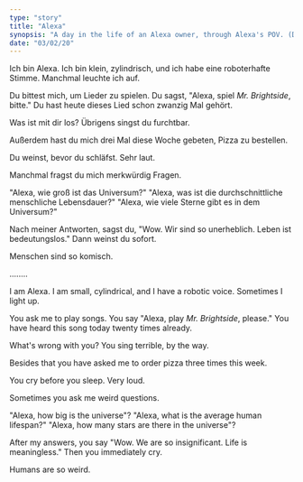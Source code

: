 ```yaml
---
type: "story"
title: "Alexa"
synopsis: "A day in the life of an Alexa owner, through Alexa's POV. (DE/EN)"
date: "03/02/20"
---
```

Ich bin Alexa. Ich bin klein, zylindrisch, und ich habe eine roboterhafte Stimme.
Manchmal leuchte ich auf.

Du bittest mich, um Lieder zu spielen.
Du sagst, "Alexa, spiel _Mr. Brightside_, bitte."
Du hast heute dieses Lied schon zwanzig Mal gehört.

Was ist mit dir los? Übrigens singst du furchtbar.

Außerdem hast du mich drei Mal diese Woche gebeten, Pizza zu bestellen.

Du weinst, bevor du schläfst. Sehr laut.

Manchmal fragst du mich merkwürdig Fragen.

"Alexa, wie groß ist das Universum?"
"Alexa, was ist die durchschnittliche menschliche Lebensdauer?"
"Alexa, wie viele Sterne gibt es in dem Universum?"

Nach meiner Antworten, sagst du, "Wow. Wir sind so unerheblich. Leben ist bedeutungslos."
Dann weinst du sofort. 

Menschen sind so komisch.

........

I am Alexa. I am small, cylindrical, and I have a robotic voice.
Sometimes I light up.

You ask me to play songs.
You say "Alexa, play _Mr. Brightside_, please."
You have heard this song today twenty times already.

What's wrong with you? You sing terrible, by the way.

Besides that you have asked me to order pizza three times this week.

You cry before you sleep. Very loud.

Sometimes you ask me weird questions.

"Alexa, how big is the universe"?
"Alexa, what is the average human lifespan?"
"Alexa, how many stars are there in the universe"?

After my answers, you say "Wow. We are so insignificant. Life is meaningless."
Then you immediately cry.

Humans are so weird.